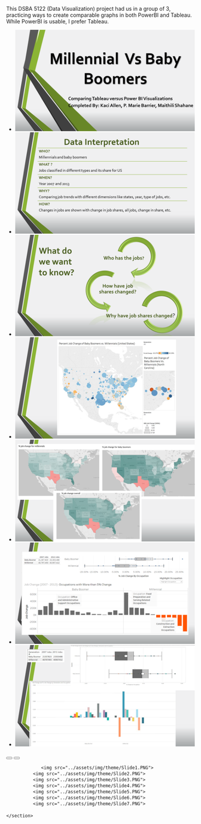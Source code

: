 This DSBA 5122 (Data Visualization) project had us in a group of 3, practicing ways to create comparable graphs in both PowerBI and Tableau.
While PowerBI is usable, I prefer Tableau. 

   <section style="position:relative">
      <div class="blogGlide fullWidth gliderMargin">
        <div class="glide__track" data-glide-el="track">
          <ul class="glide__slides">
            <li class="glide__slide">
              <img src="../assets/img/theme/Slide1.PNG">
            </li>
            <li class="glide__slide">
              <img src="../assets/img/theme/Slide2.PNG">
            </li>
            <li class="glide__slide">
              <img src="../assets/img/theme/Slide3.PNG">
            </li>
            <li class="glide__slide">
              <img src="../assets/img/theme/Slide4.PNG">
            </li>
            <li class="glide__slide">
              <img src="../assets/img/theme/Slide5.PNG">
            </li>
             <li class="glide__slide">
              <img src="../assets/img/theme/Slide6.PNG">
            </li><li class="glide__slide">
              <img src="../assets/img/theme/Slide7.PNG">
            </li>
          </ul>
        </div>
        <div class="glide__arrows d-flex justify-content-center mt-4 position-static" data-glide-el="controls">
          <button class="glide__arrow text-default position-static" data-glide-dir="<"><i class="ni ni-bold-left"></i></button>
          <button class="glide__arrow text-default position-static" data-glide-dir=">"><i class="ni ni-bold-right"></i></button>
        </div>
               </div>
   
   
                 <img src="../assets/img/theme/Slide1.PNG">
              <img src="../assets/img/theme/Slide2.PNG">
              <img src="../assets/img/theme/Slide3.PNG">
              <img src="../assets/img/theme/Slide4.PNG">
              <img src="../assets/img/theme/Slide5.PNG">
              <img src="../assets/img/theme/Slide6.PNG">
              <img src="../assets/img/theme/Slide7.PNG">
           
    </section>
